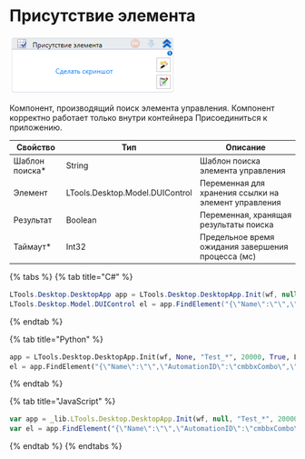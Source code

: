 # Присутствие элемента

![](../../../../resources/activities/basic/desktop/gen1/image-185.png)

Компонент, производящий поиск элемента управления. Компонент корректно работает только внутри контейнера Присоединиться к приложению.

| Свойство        | Тип                             | Описание                                             |
| --------------- | ------------------------------- | ---------------------------------------------------- |
| Шаблон поиска\* | String                          | Шаблон поиска элемента управления                    |
| Элемент         | LTools.Desktop.Model.DUIControl | Переменная для хранения ссылки на элемент управления |
| Результат       | Boolean                         | Переменная, хранящая результаты поиска               |
| Таймаут\*       | Int32                           | Предельное время ожидания завершения процесса (мс)   |

{% tabs %}
{% tab title="C#" %}
```csharp
LTools.Desktop.DesktopApp app = LTools.Desktop.DesktopApp.Init(wf, null, "Test_*", 20000, true, LTools.Desktop.Model.DesktopTypes.UIAUTOMATION);
LTools.Desktop.Model.DUIControl el = app.FindElement("{\"Name\":\"\",\"AutomationID\":\"cmbbxCombo\",\"ClassName\":\"ComboBox\",\"AUIProperties\":[],\"TextSearchMode\":0,\"IsRoot\":false,\"IsQuickSearch\":false}");
```
{% endtab %}

{% tab title="Python" %}
```python
app = LTools.Desktop.DesktopApp.Init(wf, None, "Test_*", 20000, True, LTools.Desktop.Model.DesktopTypes.UIAUTOMATION)
el = app.FindElement("{\"Name\":\"\",\"AutomationID\":\"cmbbxCombo\",\"ClassName\":\"ComboBox\",\"AUIProperties\":[],\"TextSearchMode\":0,\"IsRoot\":false,\"IsQuickSearch\":false}");
```
{% endtab %}

{% tab title="JavaScript" %}
```javascript
var app = _lib.LTools.Desktop.DesktopApp.Init(wf, null, "Test_*", 20000, true, _lib.LTools.Desktop.Model.DesktopTypes.UIAUTOMATION);
var el = app.FindElement("{\"Name\":\"\",\"AutomationID\":\"cmbbxCombo\",\"ClassName\":\"ComboBox\",\"AUIProperties\":[],\"TextSearchMode\":0,\"IsRoot\":false,\"IsQuickSearch\":false}");
```
{% endtab %}
{% endtabs %}
